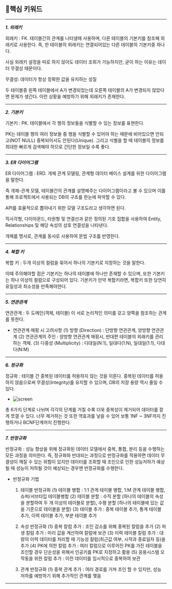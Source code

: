 ## 🎯핵심 키워드

---

***1.  외래키***

외래키 : FK. 테이블간의 관계를 나타낼때 사용하며, 다른 테이블의 기본키를 참조해 외래키로 사용한다. 즉, 한 테이블의 외래키는 연결되어있는 다른 테이블의 기본키중 하나다.

사실 외래키 설정을 따로 하지 않아도 데이터 조회가 가능하지만, 굳이 하는 이유는 데이터 무결성 때문이다.

무결성: 데이터가 항상 정확한 값을 유지하는 성질

두 테이블중 왼쪽 테이블에서 A가 변경되었는데 오른쪽 테이블의 A가 변경되지 않았다면 문제가 생긴다. 이런 상황을 예방하기 위해 외래키가 존재한다.

---


***2. 기본키***

기본키 : PK. 테이블에서 각 행의 정보들을 식별할 수 있는 정보를 표현한다.

PK는 테이블 행의 여러 정보들 중 행을 식별할 수 있어야 하는 때문에 비어있으면 안되고(NOT NULL) 중복되어서도 안된다(Unique). 
그리고 식별을 할 때 테이블의 정보를 최대한 빠르게 검색해야 하므로 간단한 정보일 수록 좋다.

---


***3. ER 다이어그램***

ER 다이어그램 : ERD. 개체 관계 모델링, 관계형 데이터 베이스 설계를 위한 다이어그램을 말한다. 

즉 개체-관계 모델, 테이블간의 관계를 설명해주는 다이어그램이라고 볼 수 있으며 이를 통해 프로젝트에서 사용되는 DB의 구조를 한눈에 파악할 수 있다.

API를 효율적으로 뽑아내기 위한 모델 구조도라고 생각하면 된다.

직사각형, 다이아몬드, 타원형 및 연결선과 같은 정의된 기호 집합을 사용하여 Entity, Relationships 및 해당 속성의 상호 연결성을 나타낸다.

개체를 명사로, 관계를 동사로 사용하여 문법 구조를 반영한다.

---



***4. 복합 키***

복합 키 : 두개 이상의 컬럼을 묶어서 하나의 기본키로 지정하는 것을 말한다.

이때 주의해야할 점은 기본키는 하나의 테이블에 하나만 존재할 수 있으며, 또한 기본키는 하나 이상의 컬럼으로 구성되어 있다.
기본키가 만약 복합키라면, 복합키 또한 당연히 유일성과 최소성을 만족해야한다.

---


***5. 연관관계***

연관관계 : 두 도메인(객체, 테이블) 이 서로 논리적인 의미를 갖고 양쪽을 참조하는 관계를 뜻한다.

 - 연관관계 매핑 시 고려사항
   (1) 방향 (Direction) : 단방향 연관관계, 양방향 연관관계
   (2) 연관관계의 주인 : 양방향 연관관계 매핑시, 반대편 테이블의 외래키를 관리하는 객체.
   (3) 다중성 (Multiplicity) : 다대일(N:1), 일대다(1:N), 일대일(1:1), 다대다(N:M)

---



***6. 정규화***

정규화 : 테이블 간 중복된 데이터를 허용하지 않는 것을 이른다.
중복된 데이터를 허용하지 않음으로써 무결성(Integrity)를 유지할 수 있으며, DB의 저장 용량 역시 줄일 수 있다.

  - ![screen](./정규화사진.png)

  총 6가지 단계로 나뉘며 각각의 단계를 거칠 수록 더욱 중복성이 제거되어 데이터를 잘게 쪼갤 수 있다. 너무 제거하는 것 또한 역효과를 낳을 수 있어 보통 1NF ~ 3NF까지 진행하거나 BCNF단계까지 진행한다.


---



***7. 반정규화***

반정규화 : 성능 향상을 위해 정규화된 데이터 모델에서 중복, 통합, 분리 등을 수행하는 모든 과정을 의미한다.
즉, 정규화와 반대되는 과정으로 반정규화를 적용하면 데이터 무결성이 깨질 수 있는 위험이 있지만 데이터를 조회할 때 조인으로 인한 성능저하가 예상될 때 성능이 저하될 것이 예상되는 경우엔 반정규화를 수행한다.

 - 반정규화 기법
   1) 테이블 반정규화
     (1) 테이블 병합 : 1:1 관계 테이블 병합, 1:M 관계 테이블 병합, 슈퍼/서브타입 테이블병합 
     (2) 테이블 분할 : 수직 분할 (하나의 테이블의 속성을 분할하여 두 개 이상의 테이블로 분할), 수평 분할 (하나의 테이블에 있는 값을 기준으로 테이블을 분할)
     (3) 테이블 추가 : 중복 테이블 추가, 통계 테이블 추가, 이력 테이블 추가, 부분 테이블 추가

   2) 속성 반정규화
     (1) 중복 칼럼 추가 : 조인 감소를 위해 중복된 칼럼을 추가
     (2) 파생 칼럼 추가 : 미리 값을 계산하여 칼럼에 보관
     (3) 이력 테이블 칼럼 추가 : 대량의 이력 데이터를 처리할 때 기능성 칼럼(최근값 여부, 시작과 종료일자 등)을 추가
     (4) PK에 의한 칼럼 추가 : 여러 칼럼으로 이루어진 PK를 가진 테이블을 조인할 경우 단순성을 위해서 인공키를 PK로 지정하고 활용
     (5) 응용시스템 오작동을 위한 칼럼 추가 : 이전 데이터를 임시적으로 중복하여 보관

   3) 관계 반정규화
     (1) 중복 관계 추가 : 여러 경로를 거쳐 조인 할 수 있지만, 성능 저하를 예방하기 위해 추가적인 관계를 맺음
---